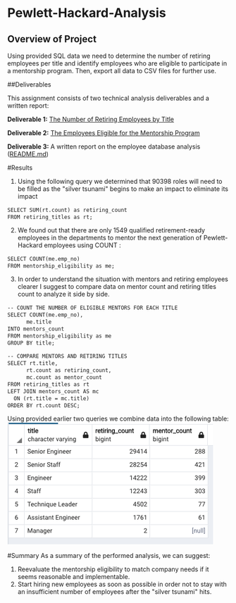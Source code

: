 # Pewlett-Hackard-Analysis
## Overview of Project
Using provided SQL data we need to determine the number of retiring employees per title and identify employees who are eligible to participate in a mentorship program. Then, export all data to CSV files for further use.

##Deliverables

This assignment consists of two technical analysis deliverables and a written report:

__Deliverable 1:__ [The Number of Retiring Employees by Title](https://github.com/xenia-e/Pewlett-Hackard-Analysis/blob/main/Data/retiring_titles.csv)

__Deliverable 2:__ [The Employees Eligible for the Mentorship Program](https://github.com/xenia-e/Pewlett-Hackard-Analysis/blob/main/Data/mentorship_eligibility.csv)

__Deliverable 3:__ A written report on the employee database analysis ([README.md](https://github.com/xenia-e/Pewlett-Hackard-Analysis/blob/main/README.md))


#Results


1. Using the following query we determined that 90398 roles will need to be filled as the "silver tsunami" begins to make an impact to eliminate its impact 
```
SELECT SUM(rt.count) as retiring_count
FROM retiring_titles as rt;
```

2. We found out that there are only 1549 qualified retirement-ready employees in the departments to mentor the next generation of Pewlett-Hackard employees using COUNT :
```
SELECT COUNT(me.emp_no)
FROM mentorship_eligibility as me;
```
3. In order to understand the situation with mentors and retiring employees clearer I suggest to compare data on mentor count and retiring titles count to analyze it side by side.

```
-- COUNT THE NUMBER OF ELIGIBLE MENTORS FOR EACH TITLE
SELECT COUNT(me.emp_no), 
      me.title
INTO mentors_count
FROM mentorship_eligibility as me
GROUP BY title;
```
```
-- COMPARE MENTORS AND RETIRING TITLES
SELECT rt.title, 
      rt.count as retiring_count, 
      mc.count as mentor_count 
FROM retiring_titles as rt
LEFT JOIN mentors_count AS mc
  ON (rt.title = mc.title) 
ORDER BY rt.count DESC;

```
Using provided earlier two queries we combine data into the following table:
![Comparison table for nubber of retiring titles and eligible mentors by title](https://github.com/xenia-e/Pewlett-Hackard-Analysis/blob/main/Data/mentor_to_retiring_counts.png)

#Summary
As a summary of the performed analysis, we can suggest:
1. Reevaluate the mentorship eligibility to match company needs if it seems reasonable and implementable.
2. Start hiring new employees as soon as possible in order not to stay with an insufficient number of employees after the "silver tsunami" hits. 

